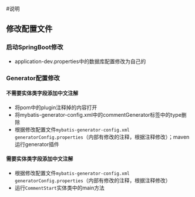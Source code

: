 #说明

## 修改配置文件
### 启动SpringBoot修改
* application-dev.properties中的数据库配置修改为自己的

### Generator配置修改
#### 不需要实体类字段添加中文注解
* 将pom中的plugin注释掉的内容打开
* 将mybatis-generator-config.xml中的commentGenerator标签中的type删除
* 根据修改配置文件`mybatis-generator-config.xml` `generatorConfig.properties`（内部有修改的注释，根据注释修改）；maven运行generator插件

#### 需要实体类字段添加中文注解
* 根据修改配置文件`mybatis-generator-config.xml` `generatorConfig.properties`（内部有修改的注释，根据注释修改）
* 运行`CommentStart`实体类中的main方法